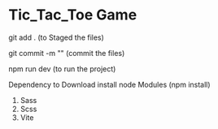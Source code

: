 # Tic_Tac_Toe Game

git add . (to Staged the files)

git commit -m "" (commit the files)

npm run dev (to run the project)

Dependency to Download
install node Modules (npm install)

1. Sass
2. Scss
3. Vite
